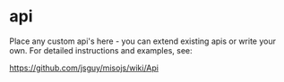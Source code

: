 # api

Place any custom api's here - you can extend existing apis or write your own. For detailed instructions and examples, see:

https://github.com/jsguy/misojs/wiki/Api